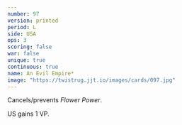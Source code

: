 ```yaml
---
number: 97
version: printed
period: L
side: USA
ops: 3
scoring: false
war: false
unique: true
continuous: true
name: An Evil Empire*
image: "https://twistrug.jjt.io/images/cards/097.jpg"
---
```

Cancels/prevents *Flower Power*.

US gains 1 VP.
